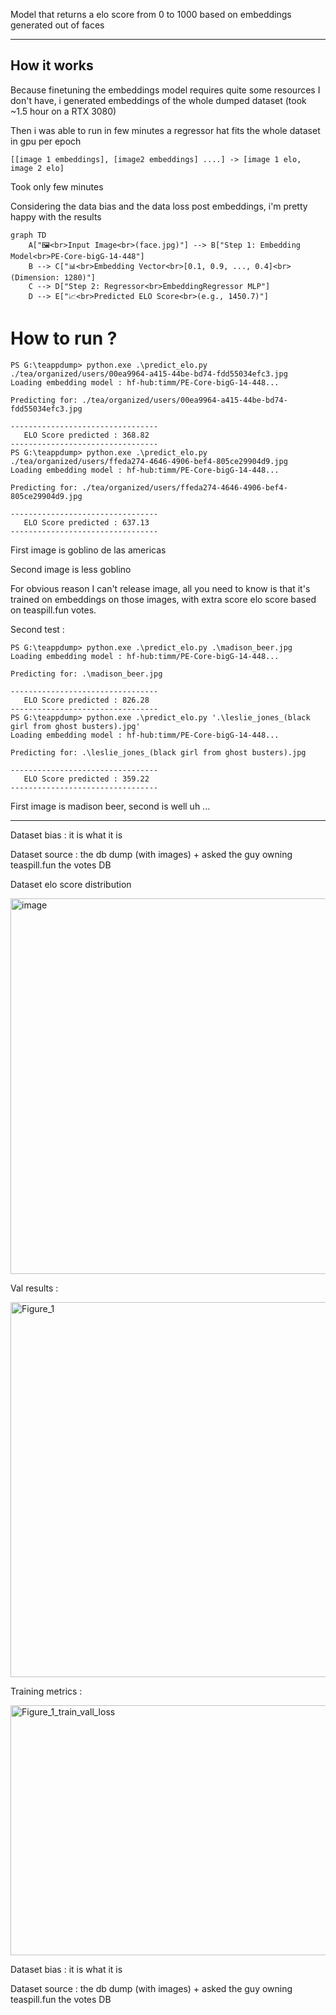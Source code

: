 Model that returns a elo score from 0 to 1000 based on embeddings generated out of faces

---

## How it works


Because finetuning the embeddings model requires quite some resources I don't have, i generated embeddings of the whole dumped dataset (took ~1.5 hour on a RTX 3080)

Then i was able to run in few minutes a regressor hat fits the whole dataset in gpu per epoch 

`[[image 1 embeddings], [image2 embeddings] ....] -> [image 1 elo, image 2 elo]`

Took only few minutes

Considering the data bias and the data loss post embeddings, i'm pretty happy with the results



```mermaid
graph TD
    A["🖼️<br>Input Image<br>(face.jpg)"] --> B["Step 1: Embedding Model<br>PE-Core-bigG-14-448"]
    B --> C["📊<br>Embedding Vector<br>[0.1, 0.9, ..., 0.4]<br>(Dimension: 1280)"]
    C --> D["Step 2: Regressor<br>EmbeddingRegressor MLP"]
    D --> E["📈<br>Predicted ELO Score<br>(e.g., 1450.7)"]

```



# How to run ? 


```text
PS G:\teappdump> python.exe .\predict_elo.py ./tea/organized/users/00ea9964-a415-44be-bd74-fdd55034efc3.jpg
Loading embedding model : hf-hub:timm/PE-Core-bigG-14-448...

Predicting for: ./tea/organized/users/00ea9964-a415-44be-bd74-fdd55034efc3.jpg

---------------------------------
   ELO Score predicted : 368.82
---------------------------------
PS G:\teappdump> python.exe .\predict_elo.py ./tea/organized/users/ffeda274-4646-4906-bef4-805ce29904d9.jpg
Loading embedding model : hf-hub:timm/PE-Core-bigG-14-448...

Predicting for: ./tea/organized/users/ffeda274-4646-4906-bef4-805ce29904d9.jpg

---------------------------------
   ELO Score predicted : 637.13
---------------------------------
```




First image is goblino de las americas

Second image is less goblino

For obvious reason I can't release image, all you need to know is that it's trained on embeddings on those images, with extra score elo score based on teaspill.fun votes.



Second test : 


```text
PS G:\teappdump> python.exe .\predict_elo.py .\madison_beer.jpg
Loading embedding model : hf-hub:timm/PE-Core-bigG-14-448...

Predicting for: .\madison_beer.jpg

---------------------------------
   ELO Score predicted : 826.28
---------------------------------
PS G:\teappdump> python.exe .\predict_elo.py '.\leslie_jones_(black girl from ghost busters).jpg'
Loading embedding model : hf-hub:timm/PE-Core-bigG-14-448...

Predicting for: .\leslie_jones_(black girl from ghost busters).jpg

---------------------------------
   ELO Score predicted : 359.22
---------------------------------
```


First image is madison beer, second is well uh ...





------------

Dataset bias : it is what it is

Dataset source : the db dump (with images) + asked the guy owning teaspill.fun the votes DB


Dataset elo score distribution 

<img width="1188" height="601" alt="image" src="https://github.com/user-attachments/assets/3bb30101-cf66-44ca-8f94-4001189523ee" />


Val results  : 

<img width="600" height="600" alt="Figure_1" src="https://github.com/user-attachments/assets/ce0a5366-45e1-4ec1-afe3-5404831b3b93" />


Training metrics : 

<img width="700" height="400" alt="Figure_1_train_vall_loss" src="https://github.com/user-attachments/assets/49c5ad54-c75f-40ca-bd71-ff0b9eb4ddee" />


Dataset bias : it is what it is

Dataset source : the db dump (with images) + asked the guy owning teaspill.fun the votes DB

